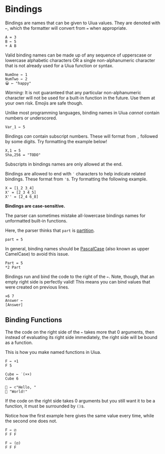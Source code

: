 # Bindings

Bindings are names that can be given to Uiua values. They are denoted with `←`, which the formatter will convert from `=` when appropriate.

```uiua help(Try running to format the =)
A = 3
B ← 5
+ A B
```

Valid binding names can be made up of any sequence of upperscase or lowercase alphabetic characters OR a single non-alphanumeric character that is not already used for a Uiua function or syntax.

```uiua
NumOne ← 1
NumTwo ← 2
😀 ← "happy"
```

*Warning*: It is not guaranteed that any particular non-alphanumeric character will not be used for a built-in function in the future. Use them at your own risk. Emojis are safe though.

Unlike most programming languages, binding names in Uiua *cannot* contain numbers or underscored.

```uiua should fail
Var_1 ← 5
```

Bindings *can* contain subscript numbers. These will format from `,` followed by some digits. Try formatting the example below!

```uiua
X,1 = 5
Sha,256 = "TODO"
```

Subscripts in bindings names are only allowed at the end.

Bindings are allowed to end with `′` characters to help indicate related bindings. These format from `'`s. Try formatting the following example.

```uiua
X = [1_2 3_4]
X' = [2_3 4_5]
X'' = [2_4 6_8]
```

**Bindings are case-sensitive.**

The parser can sometimes mistake all-lowercase bindings names for unformatted built-in functions.

Here, the parser thinks that `part` is [partition]().

```uiua should fail help(Run to format and reveal why this does not work)
part = 5
```

In general, binding names should be [PascalCase](https://en.wikipedia.org/wiki/Camel_case) (also known as upper CamelCase) to avoid this issue.

```uiua
Part = 5
*2 Part
```

Bindings run and bind the code to the right of the `←`. Note, though, that an empty right side is perfectly valid! This means you can bind values that were created on previous lines.

```uiua
×6 7
Answer ←
[Answer]
```

## Binding Functions

The the code on the right side of the `←` takes more that 0 arguments, then instead of evaluating its right side immediately, the right side will be bound as a function.

This is how you make named functions in Uiua.

```uiua
F ← +1
F 5
```

```uiua
Cube ← ˙(××)
Cube 6
```

```uiua
👋 ← ⊂"Hello, "
👋 "World!"
```

If the code on the right side takes 0 arguments but you still want it to be a function, it must be surrounded by `()`s.

Notice how the first example here gives the same value every time, while the second one does not.

```uiua
F ← ⚂
F F F
```
```uiua
F ← (⚂)
F F F
```
